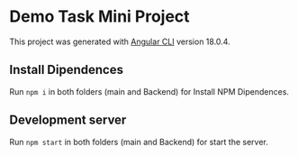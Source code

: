 # Demo Task Mini Project

This project was generated with [Angular CLI](https://github.com/angular/angular-cli) version 18.0.4.

## Install Dipendences

Run `npm i` in both folders (main and Backend) for Install NPM Dipendences.

## Development server

Run `npm start` in both folders (main and Backend) for start the server.
